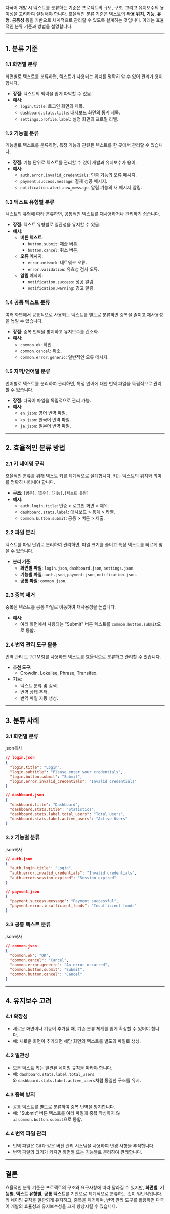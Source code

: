 다국어 개발 시 텍스트를 분류하는 기준은 프로젝트의 규모, 구조, 그리고 유지보수의 용이성을 고려하여 설정해야 합니다. 효율적인 분류 기준은 텍스트의 **사용 위치**, **기능**, **유형**, **공통성** 등을 기반으로 체계적으로 관리할 수 있도록 설계하는 것입니다. 아래는 효율적인 분류 기준과 방법을 설명합니다.

---

## **1. 분류 기준**

### **1.1 화면별 분류**

화면별로 텍스트를 분류하면, 텍스트가 사용되는 위치를 명확히 알 수 있어 관리가 용이합니다.

- **장점**: 텍스트의 맥락을 쉽게 파악할 수 있음.
- **예시**:
    - `login.title`: 로그인 화면의 제목.
    - `dashboard.stats.title`: 대시보드 화면의 통계 제목.
    - `settings.profile.label`: 설정 화면의 프로필 라벨.

### **1.2 기능별 분류**

기능별로 텍스트를 분류하면, 특정 기능과 관련된 텍스트를 한 곳에서 관리할 수 있습니다.

- **장점**: 기능 단위로 텍스트를 관리할 수 있어 개발과 유지보수가 용이.
- **예시**:
    - `auth.error.invalid_credentials`: 인증 기능의 오류 메시지.
    - `payment.success.message`: 결제 성공 메시지.
    - `notification.alert.new_message`: 알림 기능의 새 메시지 알림.

### **1.3 텍스트 유형별 분류**

텍스트의 유형에 따라 분류하면, 공통적인 텍스트를 재사용하거나 관리하기 쉽습니다.

- **장점**: 텍스트 유형별로 일관성을 유지할 수 있음.
- **예시**:
    - **버튼 텍스트**:
        - `button.submit`: 제출 버튼.
        - `button.cancel`: 취소 버튼.
    - **오류 메시지**:
        - `error.network`: 네트워크 오류.
        - `error.validation`: 유효성 검사 오류.
    - **알림 메시지**:
        - `notification.success`: 성공 알림.
        - `notification.warning`: 경고 알림.

### **1.4 공통 텍스트 분류**

여러 화면에서 공통적으로 사용되는 텍스트를 별도로 분류하면 중복을 줄이고 재사용성을 높일 수 있습니다.

- **장점**: 중복 번역을 방지하고 유지보수를 간소화.
- **예시**:
    - `common.ok`: 확인.
    - `common.cancel`: 취소.
    - `common.error.generic`: 일반적인 오류 메시지.

### **1.5 지역/언어별 분류**

언어별로 텍스트를 분리하여 관리하면, 특정 언어에 대한 번역 파일을 독립적으로 관리할 수 있습니다.

- **장점**: 다국어 파일을 독립적으로 관리 가능.
- **예시**:
    - `en.json`: 영어 번역 파일.
    - `ko.json`: 한국어 번역 파일.
    - `ja.json`: 일본어 번역 파일.

---

## **2. 효율적인 분류 방법**

### **2.1 키 네이밍 규칙**

효율적인 분류를 위해 텍스트 키를 체계적으로 설계합니다. 키는 텍스트의 위치와 의미를 명확히 나타내야 합니다.

- **구조**: `[범주].[화면].[기능].[텍스트 유형]`
- **예시**:
    - `auth.login.title`: 인증 > 로그인 화면 > 제목.
    - `dashboard.stats.label`: 대시보드 > 통계 > 라벨.
    - `common.button.submit`: 공통 > 버튼 > 제출.

### **2.2 파일 분리**

텍스트를 파일 단위로 분리하여 관리하면, 파일 크기를 줄이고 특정 텍스트를 빠르게 찾을 수 있습니다.

- **분리 기준**:
    - **화면별 파일**: `login.json`, `dashboard.json`, `settings.json`.
    - **기능별 파일**: `auth.json`, `payment.json`, `notification.json`.
    - **공통 파일**: `common.json`.

### **2.3 중복 제거**

중복된 텍스트를 공통 파일로 이동하여 재사용성을 높입니다.

- **예시**:
    - 여러 화면에서 사용되는 "Submit" 버튼 텍스트를 `common.button.submit`으로 통합.

### **2.4 번역 관리 도구 활용**

번역 관리 도구(TMS)를 사용하면 텍스트를 효율적으로 분류하고 관리할 수 있습니다.

- **추천 도구**:
    - Crowdin, Lokalise, Phrase, Transifex.
- **기능**:
    - 텍스트 분류 및 검색.
    - 번역 상태 추적.
    - 번역 파일 자동 생성.

---

## **3. 분류 사례**

### **3.1 화면별 분류**

json복사

```json
// login.json
{
  "login.title": "Login",
  "login.subtitle": "Please enter your credentials",
  "login.button.submit": "Submit",
  "login.error.invalid_credentials": "Invalid credentials"
}

// dashboard.json
{
  "dashboard.title": "Dashboard",
  "dashboard.stats.title": "Statistics",
  "dashboard.stats.label.total_users": "Total Users",
  "dashboard.stats.label.active_users": "Active Users"
}
```

### **3.2 기능별 분류**

json복사

```json
// auth.json
{
  "auth.login.title": "Login",
  "auth.error.invalid_credentials": "Invalid credentials",
  "auth.error.session_expired": "Session expired"
}

// payment.json
{
  "payment.success.message": "Payment successful",
  "payment.error.insufficient_funds": "Insufficient funds"
}
```

### **3.3 공통 텍스트 분류**

json복사

```json
// common.json
{
  "common.ok": "OK",
  "common.cancel": "Cancel",
  "common.error.generic": "An error occurred",
  "common.button.submit": "Submit",
  "common.button.cancel": "Cancel"
}
```

---

## **4. 유지보수 고려**

### **4.1 확장성**

- 새로운 화면이나 기능이 추가될 때, 기존 분류 체계를 쉽게 확장할 수 있어야 합니다.
- 예: 새로운 화면이 추가되면 해당 화면의 텍스트를 별도의 파일로 생성.

### **4.2 일관성**

- 모든 텍스트 키는 일관된 네이밍 규칙을 따라야 합니다.
- 예: `dashboard.stats.label.total_users`와 `dashboard.stats.label.active_users`처럼 동일한 구조를 유지.

### **4.3 중복 방지**

- 공통 텍스트를 별도로 분류하여 중복 번역을 방지합니다.
- 예: "Submit" 버튼 텍스트를 여러 파일에 중복 작성하지 않고 `common.button.submit`으로 통합.

### **4.4 번역 파일 관리**

- 번역 파일은 Git과 같은 버전 관리 시스템을 사용하여 변경 사항을 추적합니다.
- 번역 파일의 크기가 커지면 화면별 또는 기능별로 분리하여 관리합니다.

---

## **결론**

효율적인 분류 기준은 프로젝트의 구조와 요구사항에 따라 달라질 수 있지만, **화면별**, **기능별**, **텍스트 유형별**, **공통 텍스트**를 기반으로 체계적으로 분류하는 것이 일반적입니다. 키 네이밍 규칙을 일관되게 유지하고, 중복을 제거하며, 번역 관리 도구를 활용하면 다국어 개발의 효율성과 유지보수성을 크게 향상시킬 수 있습니다.